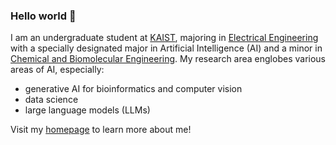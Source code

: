 ### Hello world 👋

<!--
**bramyeon/bramyeon** is a ✨ _special_ ✨ repository because its `README.md` (this file) appears on your GitHub profile.

Here are some ideas to get you started:
-->
I am an undergraduate student at [KAIST](https://kaist.ac.kr), majoring in [Electrical Engineering](https://ee.kaist.ac.kr) with a specially designated major in Artificial Intelligence (AI) and a minor in [Chemical and Biomolecular Engineering](https://cbe.kaist.ac.kr). My research area englobes various areas of AI, especially: 
- generative AI for bioinformatics and computer vision
- data science
- large language models (LLMs)

Visit my [homepage](https://bramyeon.notion.site/273bfa00fa42422c93a217836e8c9a98?pvs=4) to learn more about me!  
